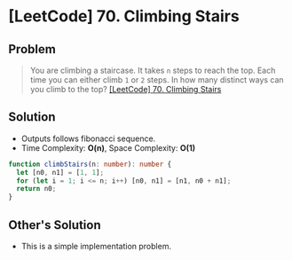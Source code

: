 # [LeetCode] 70. Climbing Stairs

## Problem

> You are climbing a staircase. It takes `n` steps to reach the top.
> Each time you can either climb `1` or `2` steps. In how many distinct ways can you climb to the top?
> [[LeetCode] 70. Climbing Stairs](https://leetcode.com/problems/climbing-stairs/description/)

## Solution

- Outputs follows fibonacci sequence.
- Time Complexity: **O(n)**, Space Complexity: **O(1)**

```typescript
function climbStairs(n: number): number {
  let [n0, n1] = [1, 1];
  for (let i = 1; i <= n; i++) [n0, n1] = [n1, n0 + n1];
  return n0;
}
```

## Other's Solution

- This is a simple implementation problem.
